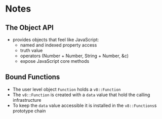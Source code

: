 # Notes

## The Object API

* provides objects that feel like JavaScript:
  * named and indexed property access
  * truth value
  * operators (Number + Number, String + Number, &c)
  * expose JavaScript core methods


## Bound Functions

* The user level object `Function` holds a `v8::Function`
* The `v8::Function` is created with a `data` value that hold the calling infrastructure
* To keep the `data` value accessible it is installed in the `v8::Functions`s prototype chain


